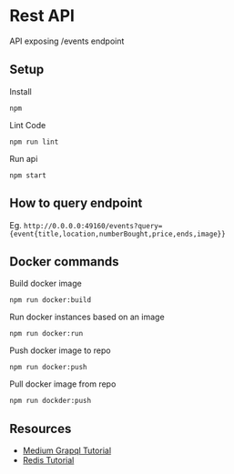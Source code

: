 Rest API
====

API exposing /events endpoint

Setup
----

Install

`npm`

Lint Code

`npm run lint`

Run api

`npm start`


How to query endpoint
----

Eg. `http://0.0.0.0:49160/events?query={event{title,location,numberBought,price,ends,image}}`

Docker commands
----

Build docker image

`npm run docker:build`

Run docker instances based on an image

`npm run docker:run`

Push docker image to repo

`npm run docker:push`

Pull docker image from repo

`npm run dockder:push`

Resources
----

- [Medium Grapql Tutorial](https://medium.com/@gethylgeorge/setting-up-a-simple-graphql-server-with-node-express-and-mongoose-ff8a1071af53)
- [Redis Tutorial](https://community.risingstack.com/redis-node-js-introduction-to-caching/)
